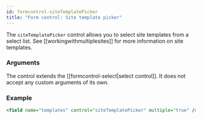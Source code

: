 ```yaml
---
id: formcontrol-siteTemplatePicker
title: "Form control: Site template picker"
---
```


The `siteTemplatePicker` control allows you to select site templates from a select list. See [[workingwithmultiplesites]] for more information on site templates.

### Arguments

The control extends the [[formcontrol-select|select control]]. It does not accept any custom arguments of its own.

### Example

```xml
<field name="templates" control="siteTemplatePicker" multiple="true" /> 
```


